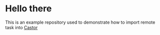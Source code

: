 # Hello there

This is an example repository used to demonstrate how to import remote task into [Castor](https://github.com/jolicode/castor)
